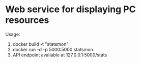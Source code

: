 # Web service for displaying PC resources

Usage: 
1. docker build -t "statsmon"
2. docker run -d -p 5000:5000 statsmon
3. API endpoint available at 127.0.0.1:5000/stats